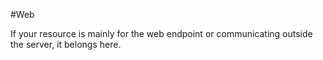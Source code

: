 #Web

If your resource is mainly for the web endpoint or communicating outside the server, it belongs here.
